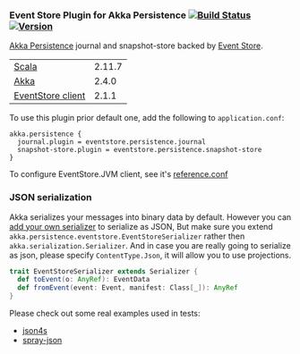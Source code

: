 ### Event Store Plugin for Akka Persistence [![Build Status](https://travis-ci.org/EventStore/EventStore.Akka.Persistence.svg?branch=master)](https://travis-ci.org/EventStore/EventStore.Akka.Persistence) [![Version](https://img.shields.io/maven-central/v/com.geteventstore/akka-persistence-eventstore_2.11.svg?label=version)](http://search.maven.org/#search%7Cga%7C1%7Cg%3Acom.geteventstore%20AND%20akka-persistence-eventstore)

[Akka Persistence](http://doc.akka.io/docs/akka/2.3.10/scala/persistence.html) journal and snapshot-store backed by [Event Store](http://geteventstore.com/).

<table border="0">
  <tr>
    <td><a href="http://www.scala-lang.org">Scala</a> </td>
    <td>2.11.7</td>
  </tr>
  <tr>
    <td><a href="http://akka.io">Akka</a> </td>
    <td>2.4.0</td>
  </tr>
  <tr>
    <td><a href="https://github.com/EventStore/EventStore.JVM">EventStore client</a> </td>
    <td>2.1.1</td>
  </tr>
</table>

To use this plugin prior default one, add the following to `application.conf`:

```
akka.persistence {
  journal.plugin = eventstore.persistence.journal
  snapshot-store.plugin = eventstore.persistence.snapshot-store
}
```

To configure EventStore.JVM client, see it's [reference.conf](https://github.com/EventStore/EventStore.JVM/blob/master/src/main/resources/reference.conf)

### JSON serialization

Akka serializes your messages into binary data by default.
However you can [add your own serializer](http://doc.akka.io/docs/akka/2.3.10/scala/serialization.html#Customization) to serialize as JSON,
But make sure you extend `akka.persistence.eventstore.EventStoreSerializer` rather then `akka.serialization.Serializer`. 
And in case you are really going to serialize as json, please specify `ContentType.Json`, it will allow you to use projections.
 
```scala
trait EventStoreSerializer extends Serializer {
  def toEvent(o: AnyRef): EventData
  def fromEvent(event: Event, manifest: Class[_]): AnyRef
}
```
 
Please check out some real examples used in tests:
* [json4s](src/test/scala/akka/persistence/eventstore/Json4sSerializer.scala)
* [spray-json](src/test/scala/akka/persistence/eventstore/SprayJsonSerializer.scala)